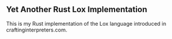 ## Yet Another Rust Lox Implementation

This is my Rust implementation of the Lox language introduced in
craftinginterpreters.com.
